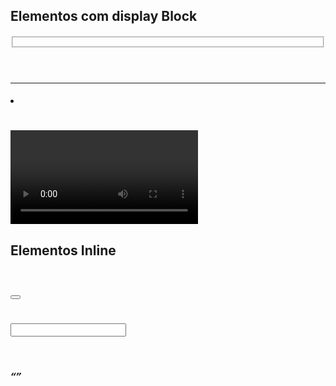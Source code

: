 ## Elementos com display Block

#### <address>
#### <article>
#### <aside>
#### <blockquote>
#### <canvas>
#### <dd>
#### <div>
#### <dl>
#### <dt>
#### <fieldset>
#### <figcaption>
#### <figure>
#### <footer>
#### <form>
#### <h1>
#### <h6>
#### <header>
#### <hr>
#### <li>
#### <main>
#### <nav>
#### <noscript>
#### <ol>
#### <output>
#### <p>
#### <pre>
#### <section>
#### <table>
#### <tfoot>
#### <ul>
#### <video>

## Elementos Inline

#### <a>
#### <abbr>
#### <acronym>
#### <b>
#### <bdo>
#### <big>
#### <br>
#### <button>
#### <cite>
#### <code>
#### <dfn>
#### <em>
#### <i>
#### <img>
#### <input>
#### <kbd>
#### <label>
#### <map>
#### <object>
#### <q>
#### <samp>
#### <script>
#### <select>
#### <small>
#### <span>
#### <strong>
#### <sub>
#### <sup>
#### <textarea>
#### <time>
#### <tt>
#### <var>